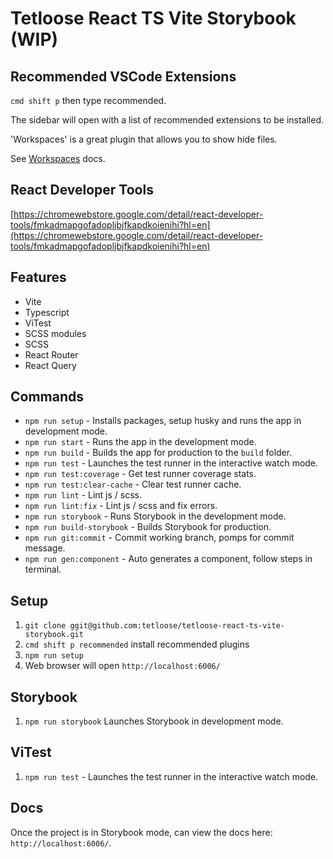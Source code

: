 # Tetloose React TS Vite Storybook (WIP)

## Recommended VSCode Extensions

`cmd shift p` then type recommended.

The sidebar will open with a list of recommended extensions to be installed.

'Workspaces' is a great plugin that allows you to show hide files.

See [Workspaces](https://marketplace.visualstudio.com/items?itemName=Fooxly.workspace) docs.

## React Developer Tools

[https://chromewebstore.google.com/detail/react-developer-tools/fmkadmapgofadopljbjfkapdkoienihi?hl=en](https://chromewebstore.google.com/detail/react-developer-tools/fmkadmapgofadopljbjfkapdkoienihi?hl=en)

## Features

- Vite
- Typescript
- ViTest
- SCSS modules
- SCSS
- React Router
- React Query

## Commands

- `npm run setup` - Installs packages, setup husky and runs the app in development mode.
- `npm run start` - Runs the app in the development mode.
- `npm run build` - Builds the app for production to the `build` folder.
- `npm run test` - Launches the test runner in the interactive watch mode.
- `npm run test:coverage` - Get test runner coverage stats.
- `npm run test:clear-cache` - Clear test runner cache.
- `npm run lint` - Lint js / scss.
- `npm run lint:fix` - Lint js / scss and fix errors.
- `npm run storybook` - Runs Storybook in the development mode.
- `npm run build-storybook` - Builds Storybook for production.
- `npm run git:commit` - Commit working branch, pomps for commit message.
- `npm run gen:component` - Auto generates a component, follow steps in terminal.

## Setup

1. `git clone ggit@github.com:tetloose/tetloose-react-ts-vite-storybook.git`
2. `cmd shift p recommended` install recommended plugins
3. `npm run setup`
4. Web browser will open `http://localhost:6006/`

## Storybook

1. `npm run storybook` Launches Storybook in development mode.

## ViTest

1. `npm run test` - Launches the test runner in the interactive watch mode.

## Docs

Once the project is in Storybook mode, can view the docs here: `http://localhost:6006/`.
